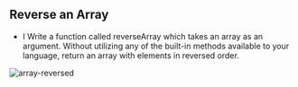 ## Reverse an Array

- I Write a function called reverseArray which takes an array as an argument. Without utilizing any of the built-in methods available to your language, return an array with elements in reversed order.

![array-reversed ](./images/array-reversed.PNG)

